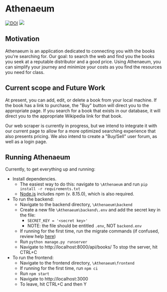 # Athenaeum
[![DOI](https://zenodo.org/badge/544187336.svg)](https://zenodo.org/badge/latestdoi/544187336)
<a href="https://github.com/Nikhil1912/Athenaeum/main/LICENSE.md"><img src="https://img.shields.io/github/license/Nikhil1912/CSC510-HW_37?style=plastic" /></a>

## Motivation
Athenaeum is an application dedicated to connecting you with the books you're searching for. Our goal: to search the web and find you the books you seek at a reputable distributor and a good price. Using Athenaeum, you can simplify your journey and minimize your costs as you find the resources you need for class.

## Current scope and Future Work
At present, you can add, edit, or delete a book from your local machine. If the book has a link to purchase, the "Buy" button will direct you to the appropriate page. If you search for a book that exists in our database, it will direct you to the appropriate Wikipedia link for that book. 

Our web scraper is currently in progress, but we intend to integrate it with our current page to allow for a more optimized searching experience that also presents pricing. We also intend to create a "Buy/Sell" user forum, as well as a login page.

## Running Athenaeum
Currently, to get everything up and running:
* Install dependencies. 
   * The easiest way to do this: navigate to `\Athenaeum` and run `pip install -r requirements.txt`
   * [Node.js](https://nodejs.org/en/download/) includes npm (v. 8.15.0), which is also required.
* To run the backend:
   * Navigate to the backend directory, `\Athenaeum\backend`
   * Create a new file `\Athenaeum\backend\.env` and add the secret key in the file:
     * `SECRET_KEY = '<secret key>'`
     * NOTE: the file should be entitled `.env`, NOT `backend.env`
   * If running for the first time, run the migrate commands (if confused, review help [here](https://stackoverflow.com/questions/56166319/oserror-winerror-123-the-filename-directory-name-or-volume-label-syntax-is))
   * Run `python manage.py runserver`
   * Navigate to http://localhost:8000/api/books/
   To stop the server, hit CTRL+C
* To run the frontend:
   * Navigate to the frontend directory, `\Athenaeum\frontend`
   * If running for the first time, run `npm ci`
   * Run `npm start`
   * Navigate to http://localhost:3000
   * To leave, hit CTRL+C and then Y
